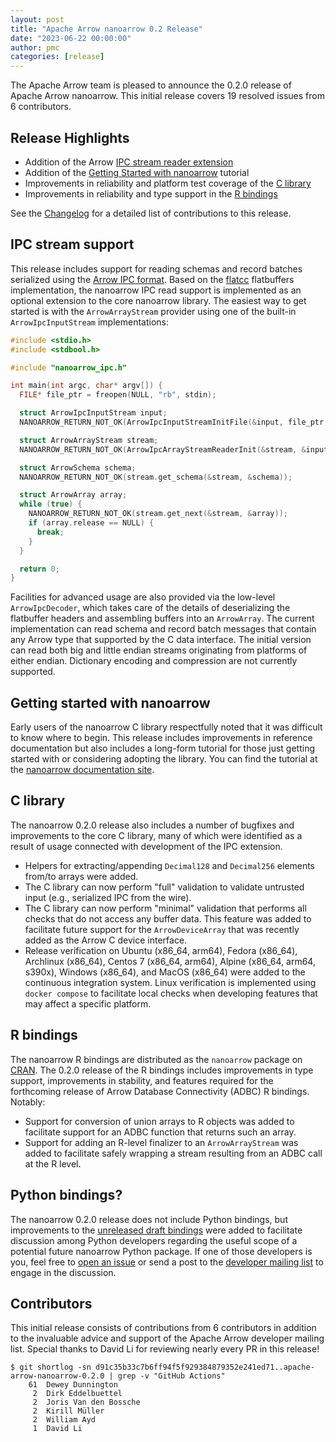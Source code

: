```yaml
---
layout: post
title: "Apache Arrow nanoarrow 0.2 Release"
date: "2023-06-22 00:00:00"
author: pmc
categories: [release]
---
```

<!--
{% comment %}
Licensed to the Apache Software Foundation (ASF) under one or more
contributor license agreements.  See the NOTICE file distributed with
this work for additional information regarding copyright ownership.
The ASF licenses this file to you under the Apache License, Version 2.0
(the "License"); you may not use this file except in compliance with
the License.  You may obtain a copy of the License at

http://www.apache.org/licenses/LICENSE-2.0

Unless required by applicable law or agreed to in writing, software
distributed under the License is distributed on an "AS IS" BASIS,
WITHOUT WARRANTIES OR CONDITIONS OF ANY KIND, either express or implied.
See the License for the specific language governing permissions and
limitations under the License.
{% endcomment %}
-->

The Apache Arrow team is pleased to announce the 0.2.0 release of
Apache Arrow nanoarrow. This initial release covers 19 resolved issues from
6 contributors.

## Release Highlights

- Addition of the Arrow [IPC stream reader extension](#ipc-stream-support)
- Addition of the [Getting Started with nanoarrow](#getting-started-with-nanoarrow)
  tutorial
- Improvements in reliability and platform test coverage of the [C library](#c-library)
- Improvements in reliability and type support in the [R bindings](#r-bindings)

See the
[Changelog](https://github.com/apache/arrow-nanoarrow/blob/apache-arrow-nanoarrow-0.2.0/CHANGELOG.md)
for a detailed list of contributions to this release.

## IPC stream support

This release includes support for reading schemas and record batches serialized
using the
[Arrow IPC format](https://arrow.apache.org/docs/format/Columnar.html#serialization-and-interprocess-communication-ipc). Based on the
[flatcc](https://github.com/dvidelabs/flatcc)
flatbuffers implementation, the nanoarrow IPC read support is implemented as
an optional extension to the core nanoarrow library. The easiest way to get
started is with the `ArrowArrayStream` provider using one of the built-in
`ArrowIpcInputStream` implementations:

```c
#include <stdio.h>
#include <stdbool.h>

#include "nanoarrow_ipc.h"

int main(int argc, char* argv[]) {
  FILE* file_ptr = freopen(NULL, "rb", stdin);

  struct ArrowIpcInputStream input;
  NANOARROW_RETURN_NOT_OK(ArrowIpcInputStreamInitFile(&input, file_ptr, false));

  struct ArrowArrayStream stream;
  NANOARROW_RETURN_NOT_OK(ArrowIpcArrayStreamReaderInit(&stream, &input, NULL));

  struct ArrowSchema schema;
  NANOARROW_RETURN_NOT_OK(stream.get_schema(&stream, &schema));

  struct ArrowArray array;
  while (true) {
    NANOARROW_RETURN_NOT_OK(stream.get_next(&stream, &array));
    if (array.release == NULL) {
      break;
    }
  }

  return 0;
}
```

Facilities for advanced usage are also provided via the low-level `ArrowIpcDecoder`,
which takes care of the details of deserializing the flatbuffer headers and
assembling buffers into an `ArrowArray`. The current implementation can read
schema and record batch messages that contain any Arrow type that supported by
the C data interface. The initial version can read both big and little endian
streams originating from platforms of either endian. Dictionary encoding and
compression are not currently supported.

## Getting started with nanoarrow

Early users of the nanoarrow C library respectfully noted that it was difficult
to know where to begin. This release includes improvements in reference documentation
but also includes a long-form tutorial for those just getting started with or
considering adopting the library. You can find the tutorial at the
[nanoarrow documentation site](https://apache.github.io/arrow-nanoarrow/dev/getting-started.html).

## C library

The nanoarrow 0.2.0 release also includes a number of bugfixes and improvements
to the core C library, many of which were identified as a result of usage
connected with development of the IPC extension.

- Helpers for extracting/appending `Decimal128` and `Decimal256` elements
  from/to arrays were added.
- The C library can now perform "full" validation to validate untrusted input
  (e.g., serialized IPC from the wire).
- The C library can now perform "minimal" validation that performs all checks
  that do not access any buffer data. This feature was added to facilitate
  future support for the `ArrowDeviceArray` that was recently added as the
  Arrow C device interface.
- Release verification on Ubuntu (x86_64, arm64), Fedora (x86_64),
  Archlinux (x86_64), Centos 7 (x86_64, arm64), Alpine (x86_64, arm64, s390x),
  Windows (x86_64), and MacOS (x86_64) were added to the continuous
  integration system. Linux verification is implemented using `docker compose`
  to facilitate local checks when developing features that may affect
  a specific platform.

## R bindings

The nanoarrow R bindings are distributed as the `nanoarrow` package on
[CRAN](https://cran.r-project.org/). The 0.2.0 release of the R bindings includes
improvements in type support, improvements in stability, and features required
for the forthcoming release of Arrow Database Connectivity (ADBC) R bindings.
Notably:

- Support for conversion of union arrays to R objects was added to facilitate
  support for an ADBC function that returns such an array.
- Support for adding an R-level finalizer to an `ArrowArrayStream` was added
  to facilitate safely wrapping a stream resulting from an ADBC call at the
  R level.

## Python bindings?

The nanoarrow 0.2.0 release does not include Python bindings, but improvements to the
[unreleased draft bindings](https://github.com/apache/arrow-nanoarrow/tree/main/python)
were added to facilitate discussion among Python developers regarding the useful
scope of a potential future nanoarrow Python package. If one of those developers is
you, feel free to
[open an issue](https://github.com/apache/arrow-nanoarrow/issues/new/choose)
or send a post to the
[developer mailing list](https://lists.apache.org/list.html?dev@arrow.apache.org)
to engage in the discussion.

## Contributors

This initial release consists of contributions from 6 contributors in addition
to the invaluable advice and support of the Apache Arrow developer mailing list.
Special thanks to David Li for reviewing nearly every PR in this release!

```
$ git shortlog -sn d91c35b33c7b6ff94f5f929384879352e241ed71..apache-arrow-nanoarrow-0.2.0 | grep -v "GitHub Actions"
    61  Dewey Dunnington
     2  Dirk Eddelbuettel
     2  Joris Van den Bossche
     2  Kirill Müller
     2  William Ayd
     1  David Li
```
